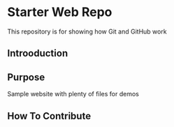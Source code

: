# Starter Web Repo

This repository is for showing how Git and GitHub work

## Introoduction

## Purpose

Sample website with plenty of files for demos

## How To Contribute

